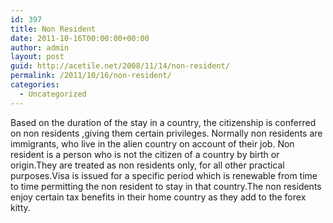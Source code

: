 ```yaml
---
id: 397
title: Non Resident
date: 2011-10-16T00:00:00+00:00
author: admin
layout: post
guid: http://acetile.net/2008/11/14/non-resident/
permalink: /2011/10/16/non-resident/
categories:
  - Uncategorized
---
```

Based on the duration of the stay in a country, the citizenship is conferred on non residents ,giving them certain privileges. Normally non residents are immigrants, who live in the alien country on account of their job. Non resident is a person who is not the citizen of a country by birth or origin.They are treated as non residents only, for all other practical purposes.Visa is issued for a specific period which is renewable from time to time permitting the non resident to stay in that country.The non residents enjoy certain tax benefits in their home country as they add to the forex kitty.